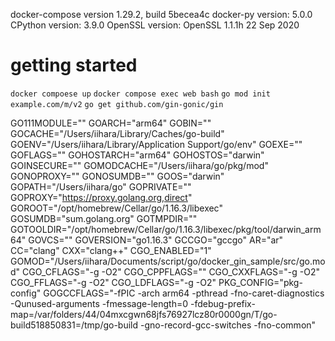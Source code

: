 
docker-compose version 1.29.2, build 5becea4c
docker-py version: 5.0.0
CPython version: 3.9.0
OpenSSL version: OpenSSL 1.1.1h  22 Sep 2020


# getting started


`docker compoese up`
`docker compose exec web bash`
`go mod init example.com/m/v2`
`go get github.com/gin-gonic/gin`

GO111MODULE=""
GOARCH="arm64"
GOBIN=""
GOCACHE="/Users/iihara/Library/Caches/go-build"
GOENV="/Users/iihara/Library/Application Support/go/env"
GOEXE=""
GOFLAGS=""
GOHOSTARCH="arm64"
GOHOSTOS="darwin"
GOINSECURE=""
GOMODCACHE="/Users/iihara/go/pkg/mod"
GONOPROXY=""
GONOSUMDB=""
GOOS="darwin"
GOPATH="/Users/iihara/go"
GOPRIVATE=""
GOPROXY="https://proxy.golang.org,direct"
GOROOT="/opt/homebrew/Cellar/go/1.16.3/libexec"
GOSUMDB="sum.golang.org"
GOTMPDIR=""
GOTOOLDIR="/opt/homebrew/Cellar/go/1.16.3/libexec/pkg/tool/darwin_arm64"
GOVCS=""
GOVERSION="go1.16.3"
GCCGO="gccgo"
AR="ar"
CC="clang"
CXX="clang++"
CGO_ENABLED="1"
GOMOD="/Users/iihara/Documents/script/go/docker_gin_sample/src/go.mod"
CGO_CFLAGS="-g -O2"
CGO_CPPFLAGS=""
CGO_CXXFLAGS="-g -O2"
CGO_FFLAGS="-g -O2"
CGO_LDFLAGS="-g -O2"
PKG_CONFIG="pkg-config"
GOGCCFLAGS="-fPIC -arch arm64 -pthread -fno-caret-diagnostics -Qunused-arguments -fmessage-length=0 -fdebug-prefix-map=/var/folders/44/04mxcgwn68jfs76927lcz80r0000gn/T/go-build518850831=/tmp/go-build -gno-record-gcc-switches -fno-common"